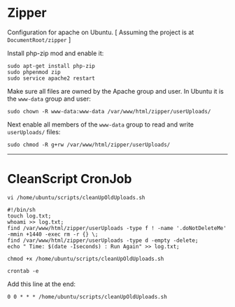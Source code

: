 # Zipper
Configuration for apache on Ubuntu.
[ Assuming the project is at `DocumentRoot/zipper` ]

Install php-zip mod and enable it:
```
sudo apt-get install php-zip
sudo phpenmod zip
sudo service apache2 restart
```
Make sure all files are owned by the Apache group and user. In Ubuntu it is the `www-data` group and user:
```
sudo chown -R www-data:www-data /var/www/html/zipper/userUploads/
```
Next enable all members of the `www-data` group to read and write `userUploads/` files:
```
sudo chmod -R g+rw /var/www/html/zipper/userUploads/
```

---

# CleanScript CronJob

`vi /home/ubuntu/scripts/cleanUpOldUploads.sh`
```
#!/bin/sh
touch log.txt;
whoami >> log.txt;
find /var/www/html/zipper/userUploads -type f ! -name '.doNotDeleteMe' -mmin +1440 -exec rm -r {} \;
find /var/www/html/zipper/userUploads -type d -empty -delete;
echo " Time: $(date -Iseconds) : Run Again" >> log.txt;
```
`chmod +x /home/ubuntu/scripts/cleanUpOldUploads.sh`

`crontab -e`

Add this line at the end:
```
0 0 * * * /home/ubuntu/scripts/cleanUpOldUploads.sh
```